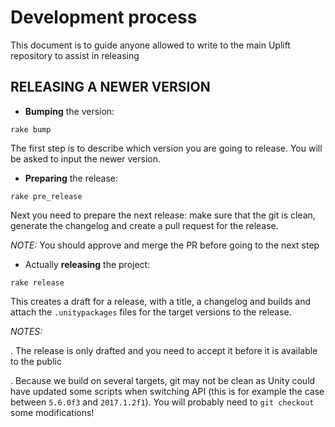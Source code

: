 # Development process

This document is to guide anyone allowed to write to the main Uplift repository to assist in releasing

## RELEASING A NEWER VERSION

- __Bumping__ the version:

```shell
rake bump
```

The first step is to describe which version you are going to release. You will be asked to input the newer version.

- __Preparing__ the release:

```shell
rake pre_release
```

Next you need to prepare the next release: make sure that the git is clean, generate the changelog and create a pull request for the release.

_NOTE:_ You should approve and merge the PR before going to the next step

- Actually __releasing__ the project:

```shell
rake release
```

This creates a draft for a release, with a title, a changelog and builds and attach the `.unitypackages` files for the target versions to the release.

_NOTES:_

. The release is only drafted and you need to accept it before it is available to the public

. Because we build on several targets, git may not be clean as Unity could have updated some scripts when switching API (this is for example the case between `5.6.0f3` and `2017.1.2f1`). You will probably need to `git checkout` some modifications!

